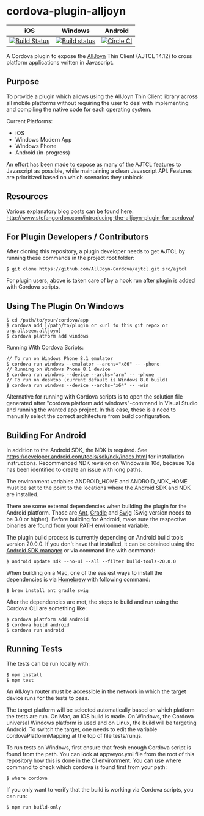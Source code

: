 cordova-plugin-alljoyn
======================

iOS | Windows | Android
--- | --- | ---
[![Build Status](https://travis-ci.org/AllJoyn-Cordova/cordova-plugin-alljoyn.svg?branch=master)](https://travis-ci.org/AllJoyn-Cordova/cordova-plugin-alljoyn) | [![Build status](https://ci.appveyor.com/api/projects/status/1sb4akgk195q8ch8/branch/master?svg=true)](https://ci.appveyor.com/project/AllJoyn-Cordova/cordova-plugin-alljoyn/branch/master) | [![Circle CI](https://circleci.com/gh/AllJoyn-Cordova/cordova-plugin-alljoyn/tree/master.svg?style=svg)](https://circleci.com/gh/AllJoyn-Cordova/cordova-plugin-alljoyn/tree/master)

A Cordova plugin to expose the [AllJoyn](https://allseenalliance.org/alljoyn-framework-tutorial) Thin Client (AJTCL 14.12) to cross platform applications written in Javascript.

Purpose
-------

To provide a plugin which allows using the AllJoyn Thin Client library across all mobile platforms without requiring the user to deal with implementing and compiling the native code for each operating system.

Current Platforms:
* iOS
* Windows Modern App
* Windows Phone
* Android (in-progress)

An effort has been made to expose as many of the AJTCL features to Javascript as possible, while maintaining a clean Javascript API.  Features are prioritized based on which scenarios they unblock.  

Resources
---------

Various explanatory blog posts can be found here:
http://www.stefangordon.com/introducing-the-alljoyn-plugin-for-cordova/

For Plugin Developers / Contributors
--------------------
After cloning this repository, a plugin developer needs to get AJTCL by running these commands in the project root folder:

```
$ git clone https://github.com/AllJoyn-Cordova/ajtcl.git src/ajtcl
```

For plugin users, above is taken care of by a hook run after plugin is added with Cordova scripts.

Using The Plugin On Windows
---------------------------

```
$ cd /path/to/your/cordova/app
$ cordova add [/path/to/plugin or <url to this git repo> or org.allseen.alljoyn]
$ cordova platform add windows
```

Running With Cordova Scripts:

```
// To run on Windows Phone 8.1 emulator
$ cordova run windows --emulator --archs="x86" -- -phone
// Running on Windows Phone 8.1 device
$ cordova run windows --device --archs="arm" -- -phone
// To run on desktop (current default is Windows 8.0 build)
$ cordova run windows --device --archs="x64" -- -win
```

Alternative for running with Cordova scripts is to open the solution file generated after "cordova platform add windows"-command in Visual Studio and running the wanted app project. In this case, these is a need to manually select the correct architecture from build configuration.

Building For Android
--------------------

In addition to the Android SDK, the NDK is required. See https://developer.android.com/tools/sdk/ndk/index.html for installation instructions. Recommended NDK revision on Windows is 10d, because 10e has been identified to create an issue with long paths.

The environment variables ANDROID_HOME and ANDROID_NDK_HOME must be set to the point to the locations where the Android SDK and NDK are installed.

There are some external dependencies when building the plugin for the Android platform. Those are [Ant](http://ant.apache.org/), [Gradle](http://gradle.org/) and [Swig](http://www.swig.org/) (Swig version needs to be 3.0 or higher). Before building for Android, make sure the respective binaries are found from your PATH environment variable.

The plugin build process is currently depending on Android build tools version 20.0.0. If you don't have that installed, it can be obtained using the [Android SDK manager](http://developer.android.com/tools/help/sdk-manager.html) or via command line with command:

```
$ android update sdk --no-ui --all --filter build-tools-20.0.0
```

When building on a Mac, one of the easiest ways to install the dependencies is via [Homebrew](http://brew.sh/) with following command:

```
$ brew install ant gradle swig
```

After the dependencies are met, the steps to build and run using the Cordova CLI are something like:

```
$ cordova platform add android
$ cordova build android
$ cordova run android
```

Running Tests
-------------

The tests can be run locally with:

```
$ npm install
$ npm test
```

An AllJoyn router must be accessible in the network in which the target device runs for the tests to pass.

The target platform will be selected automatically based on which platform the tests are run. On Mac, an iOS build is made. On Windows, the Cordova universal Windows platform is used and on Linux, the build will be targeting Android. To switch the target, one needs to edit the variable  cordovaPlatformMapping at the top of file tests/run.js.

To run tests on Windows, first ensure that fresh enough Cordova script is found from the path. You can look at appveyor.yml file from the root of this repository how this is done in the CI environment. You can use where command to check which cordova is found first from your path:

```
$ where cordova
```

If you only want to verify that the build is working via Cordova scripts, you can run:

```
$ npm run build-only
```
